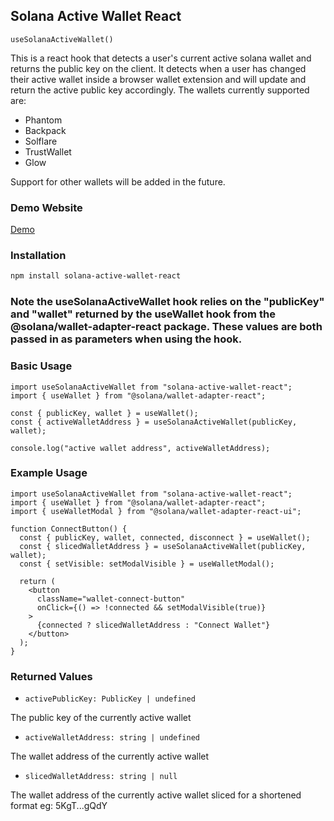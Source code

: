 ## Solana Active Wallet React

`useSolanaActiveWallet()`

This is a react hook that detects a user's current active solana wallet and returns the public key on the client. It detects when a user has changed their active wallet inside a browser wallet extension and will update and return the active public key accordingly.
The wallets currently supported are:

- Phantom
- Backpack
- Solflare
- TrustWallet
- Glow

Support for other wallets will be added in the future.

### Demo Website

[Demo](https://solana-active-wallet-react-demo.vercel.app/)

### Installation

```bash
npm install solana-active-wallet-react
```
### Note the useSolanaActiveWallet hook relies on the "publicKey" and "wallet" returned by the useWallet hook from the @solana/wallet-adapter-react package. These values are both passed in as parameters when using the hook.

### Basic Usage

```tsx
import useSolanaActiveWallet from "solana-active-wallet-react";
import { useWallet } from "@solana/wallet-adapter-react";

const { publicKey, wallet } = useWallet();
const { activeWalletAddress } = useSolanaActiveWallet(publicKey, wallet);

console.log("active wallet address", activeWalletAddress);
```

### Example Usage

```tsx
import useSolanaActiveWallet from "solana-active-wallet-react";
import { useWallet } from "@solana/wallet-adapter-react";
import { useWalletModal } from "@solana/wallet-adapter-react-ui";

function ConnectButton() {
  const { publicKey, wallet, connected, disconnect } = useWallet();
  const { slicedWalletAddress } = useSolanaActiveWallet(publicKey, wallet);
  const { setVisible: setModalVisible } = useWalletModal();

  return (
    <button
      className="wallet-connect-button"
      onClick={() => !connected && setModalVisible(true)}
    >
      {connected ? slicedWalletAddress : "Connect Wallet"}
    </button>
  );
}
```

### Returned Values

- ```activePublicKey: PublicKey | undefined```  

The public key of the currently active wallet
- ```activeWalletAddress: string | undefined```

The wallet address of the currently active wallet
- ```slicedWalletAddress: string | null```

The wallet address of the currently active wallet sliced for a shortened format eg: 5KgT...gQdY

